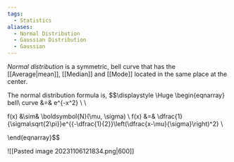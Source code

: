 ```yaml
---
tags:
  - Statistics
aliases:
  - Normal Distribution
  - Gaussian Distribution
  - Gaussian
---
```

*Normal distribution* is a symmetric, bell curve that has the [[Average|mean]], [[Median]] and [[Mode]] located in the same place at the center.

The normal distribution formula is,
$$\displaystyle \Huge \begin{eqnarray} 
bell\ curve &=& e^{-x^2} \\ \\

f(x) &\sim& \boldsymbol{N}(\mu, \sigma) \\
f(x) &=& \dfrac{1}{\sigma\sqrt{2\pi}}e^{{-\dfrac{1}{2}}\left(\dfrac{x-\mu}{\sigma}\right)^2} \\

\end{eqnarray}$$

![[Pasted image 20231106121834.png|600]]